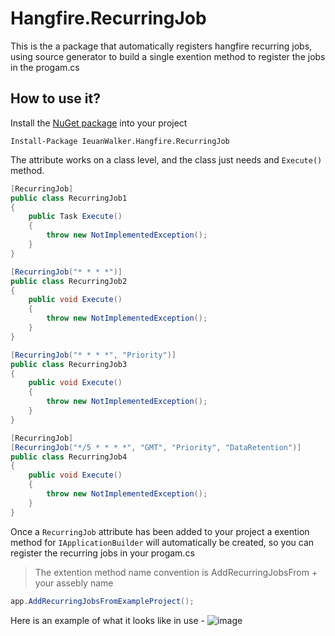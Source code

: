 # Hangfire.RecurringJob

This is the a package that automatically registers hangfire recurring jobs, using source generator to build a single exention method to register the jobs in the progam.cs

## How to use it?
Install the [NuGet package](#) into your project
```
Install-Package IeuanWalker.Hangfire.RecurringJob
```

The attribute works on a class level, and the class just needs and `Execute()` method.
```csharp
[RecurringJob]
public class RecurringJob1
{
	public Task Execute()
	{
		throw new NotImplementedException();
	}
}

[RecurringJob("* * * *")]
public class RecurringJob2
{
	public void Execute()
	{
		throw new NotImplementedException();
	}
}

[RecurringJob("* * * *", "Priority")]
public class RecurringJob3
{
	public void Execute()
	{
		throw new NotImplementedException();
	}
}

[RecurringJob]
[RecurringJob("*/5 * * * *", "GMT", "Priority", "DataRetention")]
public class RecurringJob4
{
	public void Execute()
	{
		throw new NotImplementedException();
	}
}
```

Once a `RecurringJob` attribute has been added to your project a exention method for `IApplicationBuilder` will automatically be created, so you can register the recurring jobs in your progam.cs
> The extention method name convention is AddRecurringJobsFrom + your assebly name
```csharp
app.AddRecurringJobsFromExampleProject();
```

Here is an example of what it looks like in use - 
![image](https://github.com/IeuanWalker/Hangfire.RecurringJob.Generator/assets/6544051/cef12771-5178-46cf-9264-dbb54654efc6)


